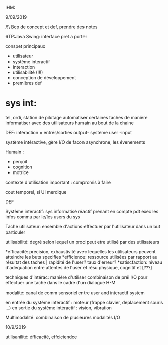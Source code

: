 IHM:

9/09/2019

/!\ Bcp de concept et def, prendre des notes

6TP:Java Swing: interface pret a porter

conspet principaux
* utilisateur
* système interactif
* interaction
* utilisabilité (!!!)
* conception de développement
* premières def

# sys int:
tel, ordi, station de pilotage
automatiser certaines taches de manière informatiser avec des utilisateurs humain au bout de la chaine

DEF:
intéraction = entrés/sorties
		output-
	système		user
		-input

système intéractive, gère I/O de facon asynchrone, les évenements

Humain : 
- perçoit
- cognition
- motrice

contexte d'utilisation important : compromis à faire

cout temporel, si UI merdique


DEF

Système interactif:
sys informatisé réactif prenant en compte pdt exec les infos commu par le/les users du sys

Tache utilisateur:
ensemble d'actions effectuer par l'utilisateur dans un but particuler

utilisabilité:
degré selon lequel un prod peut etre utilisé par des utilisateurs

*efficacité:
précision, exhaustivité avec lequelles les utilisateurs peuvent atteindre les buts specifies
*efficience:
ressource utilisées par rapport au résultat des taches | rapidité de l'user? taux d'erreur?
*satiscfaction:
niveau d'adéquation entre attentes de l'user et résu physique, cognitif et [???]

techniques d'intérac:
manière d'utiliser combinaison de préi I/O pour effectuer une tache dans le cadre d'un dialogue H-M

modalité:
canal de comm sensoriel entre user and interactif system

en entrée du système intéractif : moteur (frappe clavier, deplacement souris ...)
en sortie du système intéractif : vision, vibration

Multimodalité:
combinaison de plusieures modalités I/O


10/9/2019

utilisanilité:
éfficacité, effciciendce
